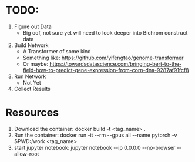 
# TODO:

1. Figure out Data
    * Big oof, not sure yet will need to look deeper into Bichrom construct data
2. Build Network
    * A Transformer of some kind
    * Something like: https://github.com/yifengtao/genome-transformer
    * Or maybe: https://towardsdatascience.com/bringing-bert-to-the-field-how-to-predict-gene-expression-from-corn-dna-9287af91fcf8
3. Run Network
    * Not Yet
4. Collect Results

# Resources

1. Download the container: docker build -t <tag_name> .
2. Run the container: docker run -it --rm --gpus all --name pytorch -v $PWD:/work <tag_name> 
3. start jupyter notebook: jupyter notebook --ip 0.0.0.0 --no-browser --allow-root